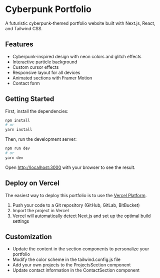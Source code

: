 # Cyberpunk Portfolio

A futuristic cyberpunk-themed portfolio website built with Next.js, React, and Tailwind CSS.

## Features

- Cyberpunk-inspired design with neon colors and glitch effects
- Interactive particle background
- Custom cursor effects
- Responsive layout for all devices
- Animated sections with Framer Motion
- Contact form

## Getting Started

First, install the dependencies:

```bash
npm install
# or
yarn install
```

Then, run the development server:

```bash
npm run dev
# or
yarn dev
```

Open [http://localhost:3000](http://localhost:3000) with your browser to see the result.

## Deploy on Vercel

The easiest way to deploy this portfolio is to use the [Vercel Platform](https://vercel.com/new).

1. Push your code to a Git repository (GitHub, GitLab, BitBucket)
2. Import the project in Vercel
3. Vercel will automatically detect Next.js and set up the optimal build settings

## Customization

- Update the content in the section components to personalize your portfolio
- Modify the color scheme in the tailwind.config.js file
- Add your own projects to the ProjectsSection component
- Update contact information in the ContactSection component